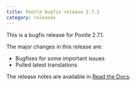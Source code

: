 ```yaml
---
title: Pootle bugfix release 2.7.2
category: releases
---
```


This is a bugfix release for Pootle 2.7.1.

The major changes in this release are:

- Bugfixes for some important issues
- Pulled latest translations

The release notes are available in [Read the Docs](http://docs.translatehouse.org/projects/pootle/en/stable-2.7.2/releases/2.7.2.html).
